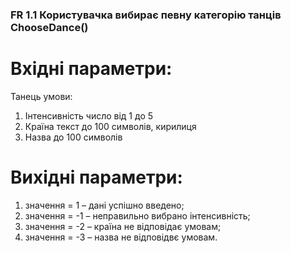 ### FR 1.1  Користувачка вибирає певну категорію танців  ChooseDance()
# Вхідні параметри:
Танець умови:
1) Інтенсивність число від 1 до 5
2) Країна текст до 100 символів, кирилиця
3) Назва до 100 символів
# Вихідні параметри:
1) значення = 1 – дані успішно введено;
2) значення = -1 – неправильно вибрано інтенсивність;
3)  значення = -2 – країна не відповідає умовам;
4)  значення = -3 – назва  не відповідвє умовам.
